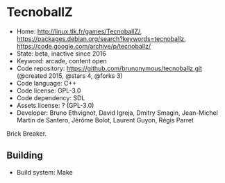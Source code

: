 # TecnoballZ

- Home: http://linux.tlk.fr/games/TecnoballZ/, https://packages.debian.org/search?keywords=tecnoballz, https://code.google.com/archive/p/tecnoballz/
- State: beta, inactive since 2016
- Keyword: arcade, content open
- Code repository: https://github.com/brunonymous/tecnoballz.git (@created 2015, @stars 4, @forks 3)
- Code language: C++
- Code license: GPL-3.0
- Code dependency: SDL
- Assets license: ? (GPL-3.0)
- Developer: Bruno Ethvignot, David Igreja, Dmitry Smagin, Jean-Michel Martin de Santero, Jérôme Bolot, Laurent Guyon, Régis Parret

Brick Breaker.

## Building

- Build system: Make
